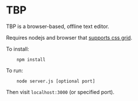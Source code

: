 # TBP

TBP is a browser-based, offline text editor.

Requires nodejs and browser that [supports css grid](http://caniuse.com/#feat=css-grid).

To install: 
```
    npm install
```
    
To run: 
```
    node server.js [optional port]
```

Then visit ```localhost:3000``` (or specified port).
